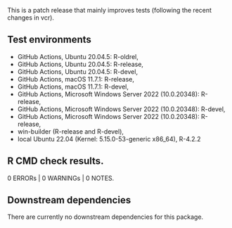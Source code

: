 This is a patch release that mainly improves tests (following the recent changes 
in vcr). 


## Test environments

* GitHub Actions, Ubuntu 20.04.5: R-oldrel,
* GitHub Actions, Ubuntu 20.04.5: R-release,
* GitHub Actions, Ubuntu 20.04.5: R-devel,
* GitHub Actions, macOS 11.7.1: R-release,
* GitHub Actions, macOS 11.7.1: R-devel,
* GitHub Actions, Microsoft Windows Server 2022 (10.0.20348): R-release,
* GitHub Actions, Microsoft Windows Server 2022 (10.0.20348): R-devel,
* GitHub Actions, Microsoft Windows Server 2022 (10.0.20348): R-release,
* win-builder (R-release and R-devel),
* local Ubuntu 22.04 (Kernel: 5.15.0-53-generic x86_64), R-4.2.2


## R CMD check results.

0 ERRORs | 0 WARNINGs | 0 NOTES.


## Downstream dependencies

There are currently no downstream dependencies for this package.